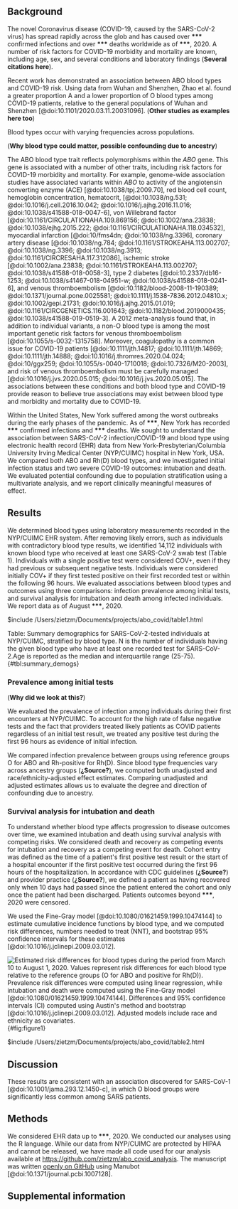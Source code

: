 ## Background

The novel Coronavirus disease (COVID-19, caused by the SARS-CoV-2 virus) has spread rapidly across the glob and has caused over **\*\*\*** confirmed infections and over **\*\*\*** deaths worldwide as of **\*\*\***, 2020.
A number of risk factors for COVID-19 morbidity and mortality are known, including age, sex, and several conditions and laboratory findings (**Several citations here**).

Recent work has demonstrated an association between ABO blood types and COVID-19 risk.
Using data from Wuhan and Shenzhen, Zhao et al. found a greater proportion A and a lower proportion of O blood types among COVID-19 patients, relative to the general populations of Wuhan and Shenzhen [@doi:10.1101/2020.03.11.20031096].
(**Other studies as examples here too**)

Blood types occur with varying frequencies across populations.

(**Why blood type could matter, possible confounding due to ancestry**)

The ABO blood type trait reflects polymorphisms within the *ABO* gene.
This gene is associated with a number of other traits, including risk factors for COVID-19 morbidity and mortality.
For example, genome-wide association studies have associated variants within *ABO* to activity of the angiotensin converting enzyme (ACE) [@doi:10.1038/tpj.2009.70], red blood cell count, hemoglobin concentration, hematocrit, [@doi:10.1038/ng.531; @doi:10.1016/j.cell.2016.10.042; @doi:10.1016/j.ajhg.2016.11.016; @doi:10.1038/s41588-018-0047-6], von Willebrand factor [@doi:10.1161/CIRCULATIONAHA.109.869156; @doi:10.1002/ana.23838; @doi:10.1038/ejhg.2015.222; @doi:10.1161/CIRCULATIONAHA.118.034532], myocardial infarction [@doi:10/fms4dn; @doi:10.1038/ng.3396], coronary artery disease [@doi:10.1038/ng.784; @doi:10.1161/STROKEAHA.113.002707; @doi:10.1038/ng.3396; @doi:10.1038/ng.3913; @doi:10.1161/CIRCRESAHA.117.312086], ischemic stroke [@doi:10.1002/ana.23838; @doi:10.1161/STROKEAHA.113.002707; @doi:10.1038/s41588-018-0058-3], type 2 diabetes [@doi:10.2337/db16-1253; @doi:10.1038/s41467-018-04951-w; @doi:10.1038/s41588-018-0241-6], and venous thromboembolism [@doi:10.1182/blood-2008-11-190389; @doi:10.1371/journal.pone.0025581; @doi:10.1111/j.1538-7836.2012.04810.x; @doi:10.1002/gepi.21731; @doi:10.1016/j.ajhg.2015.01.019; @doi:10.1161/CIRCGENETICS.116.001643; @doi:10.1182/blood.2019000435; @doi:10.1038/s41588-019-0519-3].
A 2012 meta-analysis found that, in addition to individual variants, a non-O blood type is among the most important genetic risk factors for venous thromboembolism [@doi:10.1055/s-0032-1315758].
Moreover, coagulopathy is a common issue for COVID-19 patients [@doi:10.1111/jth.14817; @doi:10.1111/jth.14869; @doi:10.1111/jth.14888; @doi:10.1016/j.thromres.2020.04.024; @doi:10/ggx259; @doi:10.1055/s-0040-1710018; @doi:10.7326/M20-2003], and risk of venous thromboembolism must be carefully managed [@doi:10.1016/j.jvs.2020.05.015; @doi:10.1016/j.jvs.2020.05.015].
The associations between these conditions and both blood type and COVID-19 provide reason to believe true associations may exist between blood type and morbidity and mortality due to COVID-19.


Within the United States, New York suffered among the worst outbreaks during the early phases of the pandemic.
As of **\*\*\***, New York has recorded **\*\*\*** confirmed infections and **\*\*\*** deaths.
We sought to understand the association between SARS-CoV-2 infection/COVID-19 and blood type using electronic health record (EHR) data from New York-Presbyterian/Columbia University Irving Medical Center (NYP/CUIMC) hospital in New York, USA.
We compared both ABO and Rh(D) blood types, and we investigated initial infection status and two severe COVID-19 outcomes: intubation and death.
We evaluated potential confounding due to population stratification using a multivariate analysis, and we report clinically meaningful measures of effect.

## Results

We determined blood types using laboratory measurements recorded in the NYP/CUIMC EHR system.
After removing likely errors, such as individuals with contradictory blood type results, we identified 14,112 individuals with known blood type who received at least one SARS-CoV-2 swab test (Table 1).
Individuals with a single positive test were considered COV+, even if they had previous or subsequent negative tests.
Individuals were considered initially COV+ if they first tested positive on their first recorded test or within the following 96 hours.
We evaluated associations between blood types and outcomes using three comparisons: infection prevalence among initial tests, and survival analysis for intubation and death among infected individuals.
We report data as of August **\*\*\***, 2020.

$include /Users/zietzm/Documents/projects/abo_covid/table1.html

Table: Summary demographics for SARS-CoV-2-tested individuals at NYP/CUIMC, stratified by blood type. N is the number of individuals having the given blood type who have at least one recorded test for SARS-CoV-2.Age is reported as the median and interquartile range (25-75). {#tbl:summary_demogs}


### Prevalence among initial tests

(**Why did we look at this?**)

We evaluated the prevalence of infection among individuals during their first encounters at NYP/CUIMC.
To account for the high rate of false negative tests and the fact that providers treated likely patients as COVID patients regardless of an initial test result, we treated any positive test during the first 96 hours as evidence of initial infection.

We compared infection prevalence between groups using reference groups O for ABO and Rh-positive for Rh(D).
Since blood type frequencies vary across ancestry groups (**¿Source?**), we computed both unadjusted and race/ethnicity-adjusted effect estimates.
Comparing unadjusted and adjusted estimates allows us to evaluate the degree and direction of confounding due to ancestry.



### Survival analysis for intubation and death

To understand whether blood type affects progression to disease outcomes over time, we examined intubation and death using survival analysis with competing risks.
We considered death and recovery as competing events for intubation and recovery as a competing event for death.
Cohort entry was defined as the time of a patient's first positive test result or the start of a hospital encounter if the first positive test occurred during the first 96 hours of the hospitalization.
In accordance with CDC guidelines (**¿Source?**) and provider practice (**¿Source?**), we defined a patient as having recovered only when 10 days had passed since the patient entered the cohort and only once the patient had been discharged.
Patients outcomes beyond **\*\*\***, 2020 were censored.

We used the Fine-Gray model [@doi:10.1080/01621459.1999.10474144] to estimate cumulative incidence functions by blood type, and we computed risk differences, numbers needed to treat (NNT), and bootstrap 95% confidence intervals for these estimates [@doi:10.1016/j.jclinepi.2009.03.012].

![Estimated risk differences for blood types during the period from March 10 to August 1, 2020.
Values represent risk differences for each blood type relative to the reference groups (O for ABO and positive for Rh(D)).
Prevalence risk differences were computed using linear regression, while intubation and death were computed using the Fine-Gray model [@doi:10.1080/01621459.1999.10474144].
Differences and 95% confidence intervals (CI) computed using Austin's method and bootstrap [@doi:10.1016/j.jclinepi.2009.03.012].
Adjusted models include race and ethnicity as covariates.
](/Users/zietzm/Documents/projects/abo_covid/forest.png){#fig:figure1}

$include /Users/zietzm/Documents/projects/abo_covid/table2.html


## Discussion

These results are consistent with an association discovered for SARS-CoV-1 [@doi:10.1001/jama.293.12.1450-c], in which O blood groups were significantly less common among SARS patients.


## Methods

We considered EHR data up to **\*\*\***, 2020.
We conducted our analyses using the R language.
While our data from NYP/CUIMC are protected by HIPAA and cannot be released, we have made all code used for our analysis available at <https://github.com/zietzm/abo_covid_analysis>.
The manuscript was written [openly on GitHub](https://github.com/zietzm/abo_covid) using Manubot [@doi:10.1371/journal.pcbi.1007128].


## Supplemental information